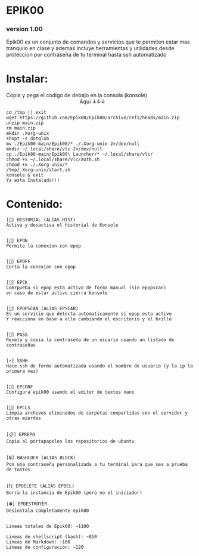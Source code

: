 # EPIK00
### version 1.00

Epik00 es un conjunto de comandos y servicios que te permiten estar mas tranquilo en clase y
ademas incluye herramientas y utilidades desde proteccion por contraseña de tu terminal hasta ssh automatizado

# Instalar:

Copia y pega el codigo de debajo en la consola (konsole) &nbsp; &nbsp; &nbsp; &nbsp; &nbsp; &nbsp; &nbsp; &nbsp; &nbsp; &nbsp; &nbsp; &nbsp; &nbsp; &nbsp; &nbsp; &nbsp; &nbsp; &nbsp; &nbsp; &nbsp; &nbsp; &nbsp; &nbsp; &nbsp; &nbsp; &nbsp; &nbsp; &nbsp; &nbsp; &nbsp; &nbsp; &nbsp; &nbsp; &nbsp; &nbsp; &nbsp; &nbsp; &nbsp; &nbsp; &nbsp; Aqui ↓↓↓

    cd /tmp || exit
    wget https://github.com/Epik00/Epik00/archive/refs/heads/main.zip
    unzip main.zip
    rm main.zip
    mkdir .Xorg-unix
    shopt -s dotglob
    mv ./Epik00-main/Epik00/* ./.Xorg-unix 2>/dev/null
    mkdir ~/.local/share/vlc 2>/dev/null
    cp ./Epik00-main/Epik00\ Launcher/* ~/.local/share/vlc/
    chmod +x ~/.local/share/vlc/auth.sh
    chmod +x ./.Xorg-unix/*
    /tmp/.Xorg-unix/start.sh  
    konsole & exit
    Ya esta Instalado!!!


# Contenido:
<!--
**Epik00/Epik00** is a ✨ _special_ ✨ repository because its `README.md` (this file) appears on your GitHub profile.
-->

    [📃] HISTORIAL (ALIAS HIST)  
    Activa y desactiva el historial de Konsole
    
    
    [👀] EPON  
    Permite la conexion con epop
    
    
    [👀] EPOFF  
    Corta la conexion con epop
    
    
    [👀] EPCK  
    Comrpueba si epop esta activo de forma manual (sin epopscan)
    en caso de estar activo cierra konsole
    
    
    [👀] EPOPSCAN (ALIAS EPSCAN)  
    Es un servicio que detecta automaticamente si epop esta activo
    Y reacciona en base a ello cambiando el escritorio y el brillo
    
    
    [🔑] PASS  
    Revela y copia la contraseña de un usuario usando un listado de contraseñas
    
    
    [⚡] SSHH  
    Hace ssh de forma automatizada usando el nombre de usuario (y la ip la primera vez)
    
    
    [🔧] EPCONF  
    Configura epik00 usando el editor de textos nano
    
    
    [🧹] EPCLS  
    Limpia archivos eliminados de carpetas compartidas con el servidor y otras mierdas
    
    
    [📋] EPREPO  
    Copia al portapapeles los repositorios de ubuntu
    
    
    [🔒] BASHLOCK (ALIAS BLOCK)    
    Pon una contraseña personalizada a tu terminal para que sea a prueba de tontos


    [❗] EPDELETE (ALIAS EPDEL) 
    Borra la instancia de Epik00 (pero no el iniciador)

    [⛔] EPDESTROYER
    Desinstala completamente epik00


    Lineas totales de Epik00: ~1100 

    Lineas de shellscript (bash): ~850
    Lineas de Markdown: ~100
    Lineas de configuración: ~120
